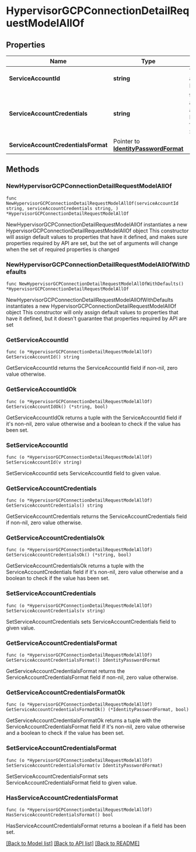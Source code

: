 # HypervisorGCPConnectionDetailRequestModelAllOf

## Properties

Name | Type | Description | Notes
------------ | ------------- | ------------- | -------------
**ServiceAccountId** | **string** | The service account ID used to access the Google Cloud APIs. Required. | 
**ServiceAccountCredentials** | **string** | the JSON-encoded service account credentials used to access the Google Cloud APIs.  Required. Must be specified in the format indicated by ServiceAccountCredentialsFormat. | 
**ServiceAccountCredentialsFormat** | Pointer to [**IdentityPasswordFormat**](IdentityPasswordFormat.md) |  | [optional] 

## Methods

### NewHypervisorGCPConnectionDetailRequestModelAllOf

`func NewHypervisorGCPConnectionDetailRequestModelAllOf(serviceAccountId string, serviceAccountCredentials string, ) *HypervisorGCPConnectionDetailRequestModelAllOf`

NewHypervisorGCPConnectionDetailRequestModelAllOf instantiates a new HypervisorGCPConnectionDetailRequestModelAllOf object
This constructor will assign default values to properties that have it defined,
and makes sure properties required by API are set, but the set of arguments
will change when the set of required properties is changed

### NewHypervisorGCPConnectionDetailRequestModelAllOfWithDefaults

`func NewHypervisorGCPConnectionDetailRequestModelAllOfWithDefaults() *HypervisorGCPConnectionDetailRequestModelAllOf`

NewHypervisorGCPConnectionDetailRequestModelAllOfWithDefaults instantiates a new HypervisorGCPConnectionDetailRequestModelAllOf object
This constructor will only assign default values to properties that have it defined,
but it doesn't guarantee that properties required by API are set

### GetServiceAccountId

`func (o *HypervisorGCPConnectionDetailRequestModelAllOf) GetServiceAccountId() string`

GetServiceAccountId returns the ServiceAccountId field if non-nil, zero value otherwise.

### GetServiceAccountIdOk

`func (o *HypervisorGCPConnectionDetailRequestModelAllOf) GetServiceAccountIdOk() (*string, bool)`

GetServiceAccountIdOk returns a tuple with the ServiceAccountId field if it's non-nil, zero value otherwise
and a boolean to check if the value has been set.

### SetServiceAccountId

`func (o *HypervisorGCPConnectionDetailRequestModelAllOf) SetServiceAccountId(v string)`

SetServiceAccountId sets ServiceAccountId field to given value.


### GetServiceAccountCredentials

`func (o *HypervisorGCPConnectionDetailRequestModelAllOf) GetServiceAccountCredentials() string`

GetServiceAccountCredentials returns the ServiceAccountCredentials field if non-nil, zero value otherwise.

### GetServiceAccountCredentialsOk

`func (o *HypervisorGCPConnectionDetailRequestModelAllOf) GetServiceAccountCredentialsOk() (*string, bool)`

GetServiceAccountCredentialsOk returns a tuple with the ServiceAccountCredentials field if it's non-nil, zero value otherwise
and a boolean to check if the value has been set.

### SetServiceAccountCredentials

`func (o *HypervisorGCPConnectionDetailRequestModelAllOf) SetServiceAccountCredentials(v string)`

SetServiceAccountCredentials sets ServiceAccountCredentials field to given value.


### GetServiceAccountCredentialsFormat

`func (o *HypervisorGCPConnectionDetailRequestModelAllOf) GetServiceAccountCredentialsFormat() IdentityPasswordFormat`

GetServiceAccountCredentialsFormat returns the ServiceAccountCredentialsFormat field if non-nil, zero value otherwise.

### GetServiceAccountCredentialsFormatOk

`func (o *HypervisorGCPConnectionDetailRequestModelAllOf) GetServiceAccountCredentialsFormatOk() (*IdentityPasswordFormat, bool)`

GetServiceAccountCredentialsFormatOk returns a tuple with the ServiceAccountCredentialsFormat field if it's non-nil, zero value otherwise
and a boolean to check if the value has been set.

### SetServiceAccountCredentialsFormat

`func (o *HypervisorGCPConnectionDetailRequestModelAllOf) SetServiceAccountCredentialsFormat(v IdentityPasswordFormat)`

SetServiceAccountCredentialsFormat sets ServiceAccountCredentialsFormat field to given value.

### HasServiceAccountCredentialsFormat

`func (o *HypervisorGCPConnectionDetailRequestModelAllOf) HasServiceAccountCredentialsFormat() bool`

HasServiceAccountCredentialsFormat returns a boolean if a field has been set.


[[Back to Model list]](../README.md#documentation-for-models) [[Back to API list]](../README.md#documentation-for-api-endpoints) [[Back to README]](../README.md)


